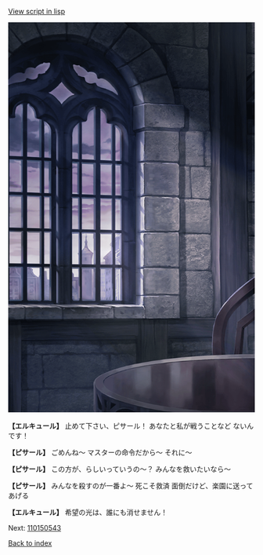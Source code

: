 [View script in lisp](../scripts/110150541.txt)

![church_room.png](../images/backgrounds/church_room.png)

**【エルキュール】**
止めて下さい、ピサール！
あなたと私が戦うことなど
ないんです！

**【ピサール】**
ごめんね～
マスターの命令だから～
それに～

**【ピサール】**
この方が、らしいっていうの～？
みんなを救いたいなら～

**【ピサール】**
みんなを殺すのが一番よ～
死こそ救済
面倒だけど、楽園に送ってあげる

**【エルキュール】**
希望の光は、誰にも消せません！

Next: [110150543](110150543.md)

[Back to index](index.md)
